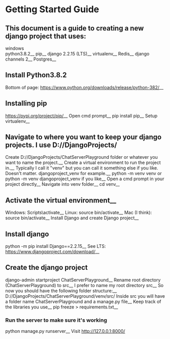 # Getting Started Guide
## This document is a guide to creating a new django project that uses:

windows \
python3.8.2__
pip__
django 2.2.15 (LTS)__
virtualenv__
Redis__
django channels 2__
Postgres__

## Install Python3.8.2
Bottom of page: https://www.python.org/downloads/release/python-382/__

## Installing pip
https://pypi.org/project/pip/__
Open cmd prompt__
pip install pip__
Setup virtualenv__

## Navigate to where you want to keep your django projects. I use D://DjangoProjects/
Create D://DjangoProjects/ChatServerPlayground folder or whatever you want to name the project.__
Create a virtual environment to run the project in.__
Typically I call it "venv" but you can call it something else if you like. Doesn't matter. djangoproject_venv for example.__
python -m venv venv or python -m venv djangoproject_venv if you like__
Open a cmd prompt in your project directly__
Navigate into venv folder__
cd venv__

## Activate the virtual environment__
Windows: Scripts\activate__
Linux: source bin/activate__
Mac (I think): source bin/activate__
Install Django and create Django project__

## Install django
python -m pip install Django==2.2.15__
See LTS: https://www.djangoproject.com/download/__


## Create the django project
django-admin startproject ChatServerPlayground__
Rename root directory (ChatServerPlayground) to src__
I prefer to name my root directory src__
So now you should have the following folder structure:__
D://DjangoProjects/ChatServerPlayground/venv/src/
Inside src you will have a folder name ChatServerPlayground and a manage.py file__
Keep track of the libraries you use__
pip freeze > requirements.txt__

### Run the server to make sure it's working
python manage.py runserver__
Visit http://127.0.0.1:8000/
